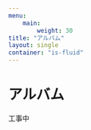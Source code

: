 ```yaml
---
menu:
    main:
        weight: 30
title: "アルバム"
layout: single
container: "is-fluid"
---
```


# アルバム

工事中
